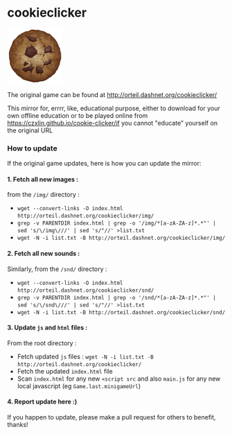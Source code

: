 # cookieclicker

<img src="img/perfectCookie.png" width="128">

The original game can be found at http://orteil.dashnet.org/cookieclicker/

This mirror for, errrr, like, educational purpose, either to download for your own offline education or to be played online from https://czxlin.github.io/cookie-clicker/if you cannot "educate" yourself on the original URL

### How to update

If the original game updates, here is how you can update the mirror:

#### 1. Fetch all new images :

from the `/img/` directory :

* `wget --convert-links -O index.html http://orteil.dashnet.org/cookieclicker/img/`
* `grep -v PARENTDIR index.html | grep -o '/img/*[a-zA-ZA-z]*.*"' | sed 's/\/img\///' | sed 's/"//' >list.txt`
* `wget -N -i list.txt -B http://orteil.dashnet.org/cookieclicker/img/`

#### 2. Fetch all new sounds :

Similarly, from the `/snd/` directory :

* `wget --convert-links -O index.html http://orteil.dashnet.org/cookieclicker/snd/`
* `grep -v PARENTDIR index.html | grep -o '/snd/*[a-zA-ZA-z]*.*"' | sed 's/\/snd\///' | sed 's/"//' >list.txt`
* `wget -N -i list.txt -B http://orteil.dashnet.org/cookieclicker/snd/`

#### 3. Update `js` and `html` files :

From the root directory :

* Fetch updated `js` files : `wget -N -i list.txt -B http://orteil.dashnet.org/cookieclicker/`
* Fetch the updated `index.html` file
* Scan `index.html` for any new `<script src` and also `main.js` for any new local javascript (eg `Game.last.minigameUrl`)

#### 4. Report update here :)

If you happen to update, please make a pull request for others to benefit, thanks!
